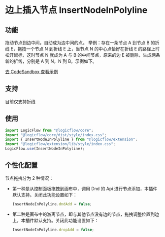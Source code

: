# 边上插入节点 InsertNodeInPolyline

## 功能

拖动节点到边中间，自动成为边中间的点。
举例：存在一条节点 A 到节点 B 的折线 E，拖拽一个节点 N 到折线 E 上，当节点 N 的中心点恰好在折线 E 的路径上时松开鼠标，这时节点 N 就成为 A 与 B 的中间节点，原来的边 E 被删除，生成两条新的折线，分别是 A 到 N，N 到 B。示例如下。

<a href="https://docs.logic-flow.cn/demo/dist/examples/#/extension/InserNodeInPolyline?from=doc" target="_blank"> 去 CodeSandbox 查看示例</a>

## 支持

目前仅支持折线

## 使用

```js
import LogicFlow from "@logicflow/core";
import "@logicflow/core/dist/style/index.css";
import { InsertNodeInPolyline } from "@logicflow/extension";
import "@logicflow/extension/lib/style/index.css";
LogicFlow.use(InsertNodeInPolyline);
```

## 个性化配置

节点拖拽分为 2 种情况：

- 第一种是从控制面板拖拽到画布中，调用 Dnd 的 Api 进行节点添加，本插件默认支持。关闭此功能设置如下：
  ```js
  InsertNodeInPolyline.dndAdd = false;
  ```
- 第二种是画布中的游离节点，即与其他节点没有边的节点，拖拽调整位置到边上，本插件默认支持。关闭此功能设置如下：
  ```js
  InsertNodeInPolyline.dropAdd = false;
  ```

